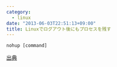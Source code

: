 ```yaml
--- 
category: 
  - linux
date: "2013-06-03T22:51:13+09:00"
title: Linuxでログアウト後にもプロセスを残す
---
```


    nohup [command]

[出典](http://itpro.nikkeibp.co.jp/article/COLUMN/20060227/230850/)
